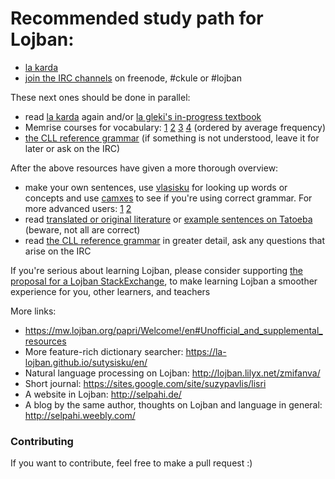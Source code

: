 # Recommended study path for Lojban:
+ [la karda](https://mw.lojban.org/papri/la_karda)
+ [join the IRC channels](https://kiwiirc.com/client/chat.freenode.net/#lojban,#ckule,#jbosnu) on freenode, #ckule or #lojban

These next ones should be done in parallel:
+ read [la karda](https://mw.lojban.org/papri/la_karda) again and/or [la gleki's in-progress textbook](https://mw.lojban.org/papri/The_Crash_Course_(a_draft))
+ Memrise courses for vocabulary: [1](http://www.memrise.com/course/17297/gismu-places-1-of-4/) [2](http://www.memrise.com/course/17298/gismu-places-2-of-4/) [3](http://www.memrise.com/course/17300/gismu-places-3-of-4/) [4](http://www.memrise.com/course/17301/gismu-places-4-of-4/) (ordered by average frequency)
+ [the CLL reference grammar](http://lojban.github.io/cll/) (if something is not understood, leave it for later or ask on the IRC)

After the above resources have given a more thorough overview:
+ make your own sentences, use [vlasisku](http://vlasisku.lojban.org/) for looking up words or concepts and use [camxes](http://camxes.lojban.org/) to see if you're using correct grammar. For more advanced users: [1](http://mw.lojban.org/extensions/ilmentufa/glosser/glosser.htm) [2](http://lojban.github.io/ilmentufa/camxes.html)
+ read [translated or original literature](https://mw.lojban.org/papri/te_gerna_la_lojban) or [example sentences on Tatoeba](https://tatoeba.org/eng/sentences/search?query=&from=jbo&to=eng&orphans=no&unapproved=&user=&tags=&has_audio=&trans_filter=limit&trans_to=jbo&trans_link=&trans_user=&trans_orphan=&trans_unapproved=&trans_has_audio=&sort=random) (beware, not all are correct)
+ read [the CLL reference grammar](http://lojban.github.io/cll/) in greater detail, ask any questions that arise on the IRC

If you're serious about learning Lojban, please consider supporting [the proposal for a Lojban StackExchange](area51.stackexchange.com/proposals/103478/lojban-the-logical-language), to make learning Lojban a smoother experience for you, other learners, and teachers

More links:
+ https://mw.lojban.org/papri/Welcome!/en#Unofficial_and_supplemental_resources
+ More feature-rich dictionary searcher: https://la-lojban.github.io/sutysisku/en/
+ Natural language processing on Lojban: http://lojban.lilyx.net/zmifanva/
+ Short journal: https://sites.google.com/site/suzypavlis/lisri
+ A website in Lojban: http://selpahi.de/
+ A blog by the same author, thoughts on Lojban and language in general: http://selpahi.weebly.com/


### Contributing
If you want to contribute, feel free to make a pull request :)
